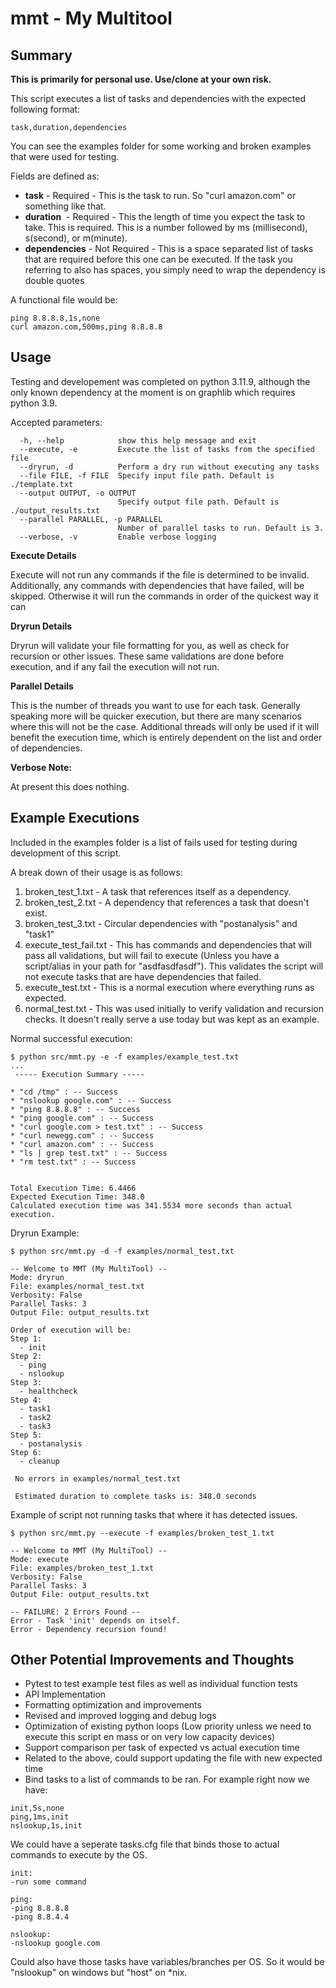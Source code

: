 # mmt - My Multitool

  

## Summary

**This is primarily for personal use. Use/clone at your own risk.**

This script executes a list of tasks and dependencies with the expected following format:

```
task,duration,dependencies
```

You can see the examples folder for some working and broken examples that were used for testing.

Fields are defined as:
* **task** - Required - This is the task to run. So "curl amazon.com" or something like that.
* **duration**  - Required - This the length of time you expect the task to take. This is required. This is a number followed by ms (millisecond), s(second), or m(minute).
* **dependencies** - Not Required - This is a space separated list of tasks that are required before this one can be executed. If the task you referring to also has spaces, you simply need to wrap the dependency is double quotes

  

A functional file would be:

```
ping 8.8.8.8,1s,none
curl amazon.com,500ms,ping 8.8.8.8
```

  

## Usage

Testing and developement was completed on python 3.11.9, although the only known dependency at the moment is on graphlib which requires python 3.9.

  

Accepted parameters:

```
  -h, --help            show this help message and exit
  --execute, -e         Execute the list of tasks from the specified file
  --dryrun, -d          Perform a dry run without executing any tasks
  --file FILE, -f FILE  Specify input file path. Default is ./template.txt
  --output OUTPUT, -o OUTPUT
                        Specify output file path. Default is ./output_results.txt
  --parallel PARALLEL, -p PARALLEL
                        Number of parallel tasks to run. Default is 3.
  --verbose, -v         Enable verbose logging
```

  

**Execute Details**

Execute will not run any commands if the file is determined to be invalid.
Additionally, any commands with dependencies that have failed, will be skipped.
Otherwise it will run the commands in order of the quickest way it can

  

**Dryrun Details**

Dryrun will validate your file formatting for you, as well as check for recursion or other issues.
These same validations are done before execution, and if any fail the execution will not run.


**Parallel Details**

This is the number of threads you want to use for each task. Generally speaking more will be quicker execution, but there are many scenarios where this will not be the case. Additional threads will only be used if it will benefit the execution time, which is entirely dependent on the list and order of dependencies.

  

**Verbose Note:**

At present this does nothing.

  

## Example Executions

Included in the examples folder is a list of fails used for testing during development of this script.

  

A break down of their usage is as follows:

1. broken_test_1.txt - A task that references itself as a dependency.
2. broken_test_2.txt - A dependency that references a task that doesn't exist.
3. broken_test_3.txt - Circular dependencies with "postanalysis" and "task1"
4. execute_test_fail.txt - This has commands and dependencies that will pass all validations, but will fail to execute (Unless you have a script/alias in your path for "asdfasdfasdf"). This validates the script will not execute tasks that are have dependencies that failed.  
5. execute_test.txt - This is a normal execution where everything runs as expected.
6. normal_test.txt - This was used initially to verify validation and recursion checks. It doesn't really serve a use today but was kept as an example.

  

Normal successful execution:

```
$ python src/mmt.py -e -f examples/example_test.txt
...
 ----- Execution Summary -----

* "cd /tmp" : -- Success
* "nslookup google.com" : -- Success
* "ping 8.8.8.8" : -- Success
* "ping google.com" : -- Success
* "curl google.com > test.txt" : -- Success
* "curl newegg.com" : -- Success
* "curl amazon.com" : -- Success
* "ls | grep test.txt" : -- Success
* "rm test.txt" : -- Success


Total Execution Time: 6.4466
Expected Execution Time: 348.0
Calculated execution time was 341.5534 more seconds than actual execution.
```

  

Dryrun Example:

```
$ python src/mmt.py -d -f examples/normal_test.txt

-- Welcome to MMT (My MultiTool) --
Mode: dryrun
File: examples/normal_test.txt
Verbosity: False
Parallel Tasks: 3
Output File: output_results.txt

Order of execution will be:
Step 1:
  - init
Step 2:
  - ping
  - nslookup
Step 3:
  - healthcheck
Step 4:
  - task1
  - task2
  - task3
Step 5:
  - postanalysis
Step 6:
  - cleanup

 No errors in examples/normal_test.txt

 Estimated duration to complete tasks is: 348.0 seconds
```

  

Example of script not running tasks that where it has detected issues.

```
$ python src/mmt.py --execute -f examples/broken_test_1.txt

-- Welcome to MMT (My MultiTool) --
Mode: execute
File: examples/broken_test_1.txt
Verbosity: False
Parallel Tasks: 3
Output File: output_results.txt

-- FAILURE: 2 Errors Found --
Error - Task 'init' depends on itself.
Error - Dependency recursion found!
```

  

## Other Potential Improvements and Thoughts

* Pytest to test example test files as well as individual function tests
* API Implementation
* Formatting optimization and improvements
* Revised and improved logging and debug logs
* Optimization of existing python loops (Low priority unless we need to execute this script en mass or on very low capacity devices)
* Support comparison per task of expected vs actual execution time
* Related to the above, could support updating the file with new expected time
* Bind tasks to a list of commands to be ran. For example right now we have:
```
init,5s,none
ping,1ms,init
nslookup,1s,init
```

We could have a seperate tasks.cfg file that binds those to actual commands to execute by the OS.
```
init:
-run some command

ping:
-ping 8.8.8.8
-ping 8.8.4.4

nslookup:
-nslookup google.com
```

  

Could also have those tasks have variables/branches per OS. So it would be "nslookup" on windows but "host" on *nix.